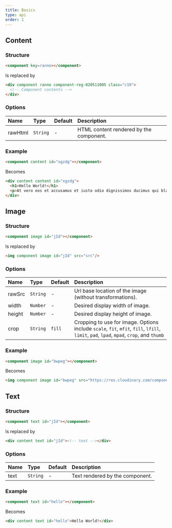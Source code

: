 ```yaml
---
title: Basics
type: api
order: 1
---
```


## Content

### Structure
``` html
<component key=ranno></component>
```
Is replaced by
```html
<div component ranno component-reg-020511005 class="c19">
  <!-- Component contents -->
</div>
```

### Options
| Name | Type | Default | Description |
|:---- |:---- |:------- |:----------- |
| rawHtml | `String` | - | HTML content rendered by the component. |

### Example
  ``` html
  <component content id="xgzdg"></component>
  ```
  Becomes
  ``` html
  <div content content id="xgzdg">
    <h1>Hello World!</h1>
    <p>At vero eos et accusamus et iusto odio dignissimos ducimus qui blanditiis praesentium voluptatum deleniti atque corrupti quos dolores et quas molestias excepturi sint occaecati cupiditate non provident, similique sunt in culpa qui officia deserunt mollitia animi, id est laborum et dolorum fuga. Et harum quidem rerum facilis est et expedita distinctio.</p>
  </div>
  ```
<a class="guide-link"></a>

## Image

### Structure
``` html
<component image id="jId"></component>
```
Is replaced by
```html
<img component image id="jId" src="src"/>
```

### Options
| Name | Type | Default | Description |
|:---- |:---- |:------- |:----------- |
| rawSrc | `String` | - | Url base location of the image (without transformations). |
| width | `Number` | - | Desired display width of image. |
| height | `Number` | - | Desired display height of image. |
| crop | `String` | `fill` | Cropping to use for image. Options include `scale`, `fit`, `mfit`, `fill`, `lfill`, `limit`, `pad`, `lpad`, `mpad`, `crop`, and `thumb` |

### Example
  ``` html
  <component image id="bwpeg"></component>
  ```
  Becomes
  ``` html
  <img component image id="bwpeg" src="https://res.cloudinary.com/component/image/upload/c_fill,h_200,w_600/v1481693531/library-image.jpg"/>
  ```
<a class="guide-link"></a>

## Text

### Structure
``` html
<component text id="jId"></component>
```
Is replaced by
```html
<div content text id="jId"><!-- text --></div>
```

### Options
| Name | Type | Default | Description |
|:---- |:---- |:------- |:----------- |
| text | `String` | - | Text rendered by the component. |

### Example
  ``` html
  <component text id="hello"></component>
  ```
  Becomes
  ``` html
  <div content text id="hello">Hello World!</div>
  ```
<a class="guide-link"></a>
